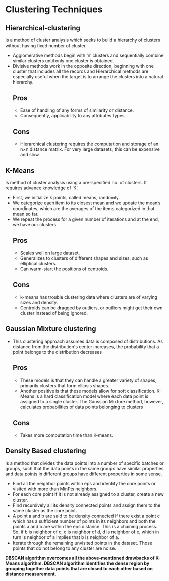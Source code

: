 # Clustering Techniques

## Hierarchical-clustering
Is a method of cluster analysis which seeks to build a hierarchy of clusters without having fixed number of cluster.
- Agglomerative methods begin with ‘n’ clusters and sequentially combine similar clusters until only one cluster is obtained.
- Divisive methods work in the opposite direction, beginning with one cluster that includes all the records and Hierarchical methods are especially useful when the target is to arrange the clusters into a natural hierarchy.
  ## Pros
    - Ease of handling of any forms of similarity or distance.
    - Consequently, applicability to any attributes types.
  ## Cons
    - Hierarchical clustering requires the computation and storage of an n×n  distance matrix. For very large datasets, this can be expensive and slow.

## K-Means
Is method of cluster analysis using a pre-specified no. of clusters. It requires advance knowledge of ‘K’.
- First, we initialize k points, called means, randomly.
- We categorize each item to its closest mean and we update the mean’s coordinates, which are the averages of the items categorized in that mean so far.
- We repeat the process for a given number of iterations and at the end, we have our clusters.
  ## Pros
    - Scales well on large dataset.
    - Generalizes to clusters of different shapes and sizes, such as elliptical clusters.
    - Can warm-start the positions of centroids.
  ## Cons
    - k-means has trouble clustering data where clusters are of varying sizes and density.
    - Centroids can be dragged by outliers, or outliers might get their own cluster instead of being ignored.

## Gaussian Mixture clustering
- This clustering approach assumes data is composed of distributions. As distance from the distribution's center increases, the probability that a point belongs to the distribution decreases
  ## Pros
    - These models is that they can handle a greater variety of shapes, primarily clusters that form ellipsis shapes.
    - Another positive is that these models allow for soft classification. K-Means is a hard classification model where each data point is assigned to a single cluster. The Gaussian Mixture method, however, calculates probabilities of data points belonging to clusters
  ## Cons
    - Takes more computation time than K-means.
    
## Density Based clustering
Is a method that divides the data points into a number of specific batches or groups, such that the data points in the same groups have similar properties and data points in different groups have different properties in some sense.
- Find all the neighbor points within eps and identify the core points or visited with more than MinPts neighbors.
- For each core point if it is not already assigned to a cluster, create a new cluster.
- Find recursively all its density connected points and assign them to the same cluster as the core point. 
- A point a and b are said to be density connected if there exist a point c which has a sufficient number of points in its neighbors and both the points a and b are within the eps distance. This is a chaining process. So, if b is neighbor of c, c is neighbor of d, d is neighbor of e, which in turn is neighbor of a implies that b is neighbor of a.
- Iterate through the remaining unvisited points in the dataset. Those points that do not belong to any cluster are noise.

**DBSCAN algorithm overcomes all the above-mentioned drawbacks of K-Means algorithm. DBSCAN algorithm identifies the dense region by grouping together data points that are closed to each other based on distance measurement.**


